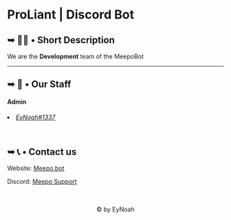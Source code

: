 # ProLiant | Discord Bot

<h2>➥ 🙋‍♀️ • Short Description</h2>

<p>We are the <b>Development</b> team of the MeepoBot</p>

<hr>
<h2>➥ 👥 • Our Staff</h2>

<p>
<h4>Admin</h4>
<li><i><a href="https://discord.com/users/id/" target="_blank">EyNoah#1337</a></i></li>
</p>
<br>
<h2>➥ 📞 • Contact us</h2>
<p>Website: <a href="https://meepo.github.io">Meepo.bot</a></p>
<p>Discord: <a href="https://discord.gg/gtcdcgnGQs">Meepo Support</a></p>
<br><br>
<center>
<footer>&copy; by EyNoah</footer>
</center>
